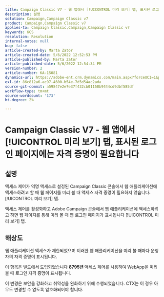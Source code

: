 ```yaml
---
title: Campaign Classic V7 - 웹 앱에서 [!UICONTROL 미리 보기] 탭, 표시된 로그인 페이지에는 자격 증명이 필요합니다
description: 설명
solution: Campaign,Campaign Classic v7
product: Campaign,Campaign Classic v7
applies-to: Campaign Classic,Campaign,Campaign Classic v7
keywords: KCS
resolution: Resolution
internal-notes: null
bug: false
article-created-by: Marta Zator
article-created-date: 5/6/2022 12:52:53 PM
article-published-by: Marta Zator
article-published-date: 5/6/2022 12:54:34 PM
version-number: 2
article-number: KA-15081
dynamics-url: https://adobe-ent.crm.dynamics.com/main.aspx?forceUCI=1&pagetype=entityrecord&etn=knowledgearticle&id=aab90d70-3bcd-ec11-a7b5-6045bd00dbbc
exl-id: 86c812a6-ac97-4600-b54e-7d5d54ac2ada
source-git-commit: a59847e2e7e37f432cb01150b9444cd9dbf585df
workflow-type: tm+mt
source-wordcount: '173'
ht-degree: 2%

---
```


# Campaign Classic V7 - 웹 앱에서 [!UICONTROL 미리 보기] 탭, 표시된 로그인 페이지에는 자격 증명이 필요합니다

## 설명


액세스 제어가 익명 액세스로 설정된 Campaign Classic 콘솔에서 웹 애플리케이션에 액세스하려고 할 때 웹 페이지를 미리 볼 때 액세스 자격 증명이 필요하지 않습니다. [!UICONTROL 미리 보기] 탭.

액세스 제어를 활성화하고 Adobe Campaign 콘솔에서 웹 애플리케이션에 액세스하려고 하면 웹 페이지를 통해 미리 볼 때 웹 로그인 페이지가 표시됩니다 [!UICONTROL 미리 보기] 탭.


## 해상도


웹 애플리케이션 액세스가 제한되었으며 이러한 웹 애플리케이션을 미리 볼 때마다 운영자의 자격 증명이 표시됩니다.

이 항목은 빌드에서 도입되었습니다 <b>8795년 </b>액세스 제어를 사용하여 WebApp을 미리 볼 때 로그인 자격 증명이 표시됩니다.

이 변경은 보안을 강화하고 취약성을 완화하기 위해 수행되었습니다. CTX는 이 경우 아무도 변경할 수 없도록 암호화되어야 합니다.

